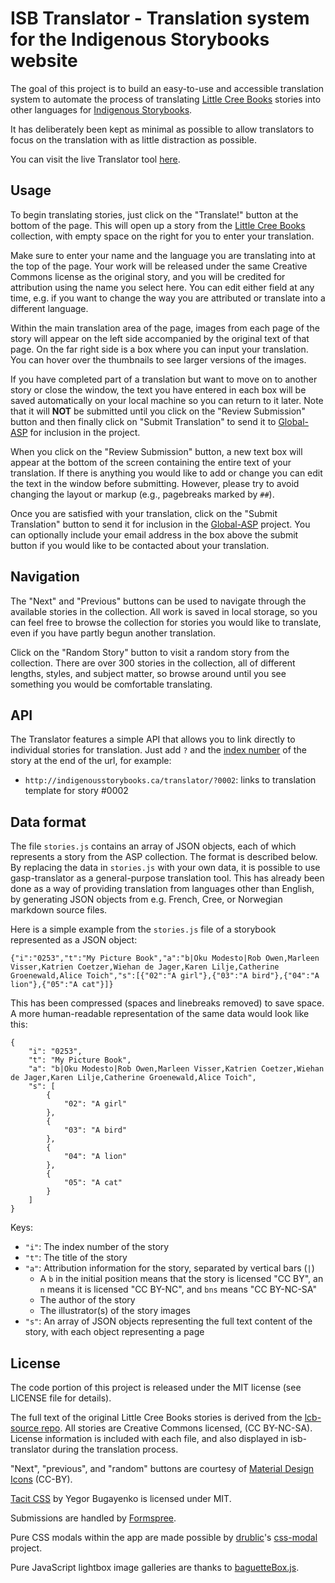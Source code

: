 # ISB Translator - Translation system for the Indigenous Storybooks website

The goal of this project is to build an easy-to-use and accessible translation system to automate the process of translating [Little Cree Books](http://littlecreebooks.com/) stories into other languages for [Indigenous Storybooks](http://indigenousstorybooks.ca).

It has deliberately been kept as minimal as possible to allow translators to focus on the translation with as little distraction as possible.

You can visit the live Translator tool [here](http://indigenousstorybooks.ca/translator).

## Usage

To begin translating stories, just click on the "Translate!" button at the bottom of the page. This will open up a story from the [Little Cree Books](http://littlecreebooks.com/) collection, with empty space on the right for you to enter your translation.

Make sure to enter your name and the language you are translating into at the top of the page. Your work will be released under the same Creative Commons license as the original story, and you will be credited for attribution using the name you select here. You can edit either field at any time, e.g. if you want to change the way you are attributed or translate into a different language.

Within the main translation area of the page, images from each page of the story will appear on the left side accompanied by the original text of that page. On the far right side is a box where you can input your translation. You can hover over the thumbnails to see larger versions of the images.

If you have completed part of a translation but want to move on to another story or close the window, the text you have entered in each box will be saved automatically on your local machine so you can return to it later. Note that it will __NOT__ be submitted until you click on the "Review Submission" button and then finally click on "Submit Translation" to send it to [Global-ASP](http://indigenousstorybooks.ca) for inclusion in the project.

When you click on the "Review Submission" button, a new text box will appear at the bottom of the screen containing the entire text of your translation. If there is anything you would like to add or change you can edit the text in the window before submitting. However, please try to avoid changing the layout or markup (e.g., pagebreaks marked by `##`).

Once you are satisfied with your translation, click on the "Submit Translation" button to send it for inclusion in the [Global-ASP](http://indigenousstorybooks.ca) project. You can optionally include your email address in the box above the submit button if you would like to be contacted about your translation.

## Navigation

The "Next" and "Previous" buttons can be used to navigate through the available stories in the collection. All work is saved in local storage, so you can feel free to browse the collection for stories you would like to translate, even if you have partly begun another translation.

Click on the "Random Story" button to visit a random story from the collection. There are over 300 stories in the collection, all of different lengths, styles, and subject matter, so browse around until you see something you would be comfortable translating.

## API

The Translator features a simple API that allows you to link directly to individual stories for translation. Just add `?` and the [index number](https://github.com/global-asp/lcb-source#stories) of the story at the end of the url, for example:

* `http://indigenousstorybooks.ca/translator/?0002`: links to translation template for story #0002

## Data format

The file `stories.js` contains an array of JSON objects, each of which represents a story from the ASP collection. The format is described below. By replacing the data in `stories.js` with your own data, it is possible to use gasp-translator as a general-purpose translation tool. This has already been done as a way of providing translation from languages other than English, by generating JSON objects from e.g. French, Cree, or Norwegian markdown source files.

Here is a simple example from the `stories.js` file of a storybook represented as a JSON object:

    {"i":"0253","t":"My Picture Book","a":"b|Oku Modesto|Rob Owen,Marleen Visser,Katrien Coetzer,Wiehan de Jager,Karen Lilje,Catherine Groenewald,Alice Toich","s":[{"02":"A girl"},{"03":"A bird"},{"04":"A lion"},{"05":"A cat"}]}

This has been compressed (spaces and linebreaks removed) to save space. A more human-readable representation of the same data would look like this:

    {
        "i": "0253",
        "t": "My Picture Book",
        "a": "b|Oku Modesto|Rob Owen,Marleen Visser,Katrien Coetzer,Wiehan de Jager,Karen Lilje,Catherine Groenewald,Alice Toich",
        "s": [
            {
                "02": "A girl"
            },
            {
                "03": "A bird"
            },
            {
                "04": "A lion"
            },
            {
                "05": "A cat"
            }
        ]
    }

Keys:
* `"i"`: The index number of the story
* `"t"`: The title of the story
* `"a"`: Attribution information for the story, separated by vertical bars (`|`)
    * A `b` in the initial position means that the story is licensed "CC BY", an `n` means it is licensed "CC BY-NC", and `bns` means "CC BY-NC-SA"
    * The author of the story
    * The illustrator(s) of the story images
* `"s"`: An array of JSON objects representing the full text content of the story, with each object representing a page

## License

The code portion of this project is released under the MIT license (see LICENSE file for details).

The full text of the original Little Cree Books stories is derived from the [lcb-source repo](https://github.com/global-asp/lcb-source). All stories are Creative Commons licensed, (CC BY-NC-SA). License information is included with each file, and also displayed in isb-translator during the translation process.

"Next", "previous", and "random" buttons are courtesy of [Material Design Icons](https://github.com/google/material-design-icons) (CC-BY).

[Tacit CSS](https://github.com/yegor256/tacit/) by Yegor Bugayenko is licensed under MIT.

Submissions are handled by [Formspree](http://formspree.io/).

Pure CSS modals within the app are made possible by [drublic](https://github.com/drublic)'s [css-modal](https://github.com/drublic/css-modal) project.

Pure JavaScript lightbox image galleries are thanks to [baguetteBox.js](https://github.com/feimosi/baguetteBox.js).
